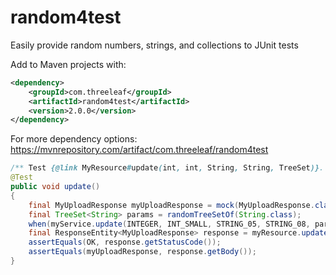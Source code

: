 # random4test
Easily provide random numbers, strings, and collections to JUnit tests

Add to Maven projects with:
```xml
<dependency>
    <groupId>com.threeleaf</groupId>
    <artifactId>random4test</artifactId>
    <version>2.0.0</version>
</dependency>
```
For more dependency options: <https://mvnrepository.com/artifact/com.threeleaf/random4test>

```java
/** Test {@link MyResource#update(int, int, String, String, TreeSet)}. */
@Test
public void update()
{
    final MyUploadResponse myUploadResponse = mock(MyUploadResponse.class);
    final TreeSet<String> params = randomTreeSetOf(String.class);
    when(myService.update(INTEGER, INT_SMALL, STRING_05, STRING_08, params)).thenReturn(myUploadResponse);
    final ResponseEntity<MyUploadResponse> response = myResource.update(INTEGER, INT_SMALL, STRING_05, STRING_08, params);
    assertEquals(OK, response.getStatusCode());
    assertEquals(myUploadResponse, response.getBody());
}
```



